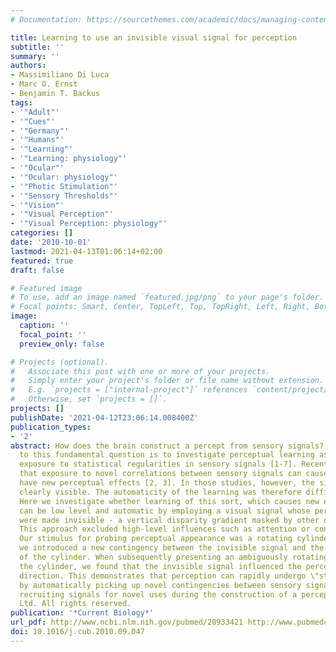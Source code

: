 ```yaml
---
# Documentation: https://sourcethemes.com/academic/docs/managing-content/

title: Learning to use an invisible visual signal for perception
subtitle: ''
summary: ''
authors:
- Massimiliano Di Luca
- Marc O. Ernst
- Benjamin T. Backus
tags:
- '"Adult"'
- '"Cues"'
- '"Germany"'
- '"Humans"'
- '"Learning"'
- '"Learning: physiology"'
- '"Ocular"'
- '"Ocular: physiology"'
- '"Photic Stimulation"'
- '"Sensory Thresholds"'
- '"Vision"'
- '"Visual Perception"'
- '"Visual Perception: physiology"'
categories: []
date: '2010-10-01'
lastmod: 2021-04-13T01:06:14+02:00
featured: true
draft: false

# Featured image
# To use, add an image named `featured.jpg/png` to your page's folder.
# Focal points: Smart, Center, TopLeft, Top, TopRight, Left, Right, BottomLeft, Bottom, BottomRight.
image:
  caption: ''
  focal_point: ''
  preview_only: false

# Projects (optional).
#   Associate this post with one or more of your projects.
#   Simply enter your project's folder or file name without extension.
#   E.g. `projects = ["internal-project"]` references `content/project/deep-learning/index.md`.
#   Otherwise, set `projects = []`.
projects: []
publishDate: '2021-04-12T23:06:14.008400Z'
publication_types:
- '2'
abstract: How does the brain construct a percept from sensory signals? One approach
  to this fundamental question is to investigate perceptual learning as induced by
  exposure to statistical regularities in sensory signals [1-7]. Recent studies showed
  that exposure to novel correlations between sensory signals can cause a signal to
  have new perceptual effects [2, 3]. In those studies, however, the signals were
  clearly visible. The automaticity of the learning was therefore difficult to determine.
  Here we investigate whether learning of this sort, which causes new effects on appearance,
  can be low level and automatic by employing a visual signal whose perceptual consequences
  were made invisible - a vertical disparity gradient masked by other depth cues.
  This approach excluded high-level influences such as attention or consciousness.
  Our stimulus for probing perceptual appearance was a rotating cylinder. During exposure,
  we introduced a new contingency between the invisible signal and the rotation direction
  of the cylinder. When subsequently presenting an ambiguously rotating version of
  the cylinder, we found that the invisible signal influenced the perceived rotation
  direction. This demonstrates that perception can rapidly undergo \"structure learning\"
  by automatically picking up novel contingencies between sensory signals, thus automatically
  recruiting signals for novel uses during the construction of a percept. © 2010 Elsevier
  Ltd. All rights reserved.
publication: '*Current Biology*'
url_pdf: http://www.ncbi.nlm.nih.gov/pubmed/20933421 http://www.pubmedcentral.nih.gov/articlerender.fcgi?artid=2963685&tool=pmcentrez&rendertype=abstract
doi: 10.1016/j.cub.2010.09.047
---
```

